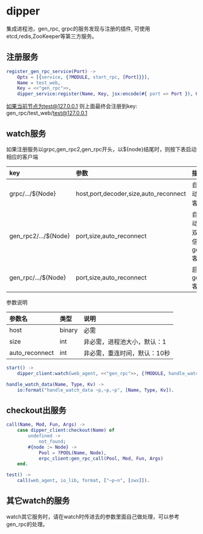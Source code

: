 # dipper

集成进程池，gen_rpc, grpc的服务发现与注册的插件, 可使用etcd,redis,ZooKeeper等第三方服务。

## 注册服务
```erlang
register_gen_rpc_service(Port) ->
    Opts = [{service, {?MODULE, start_rpc, [Port]}}],
    Name = test_web,
    Key = <<"gen_rpc">>,
    dipper_service:register(Name, Key, jsx:encode(#{ port => Port }), Opts).
```
如果当前节点为test@127.0.0.1 则上面最终会注册到key: gen_rpc/test_web/test@127.0.0.1

## watch服务

如果注册服务以grpc,gen_rpc2,gen_rpc开头，以${node}结尾时，则按下表启动相应的客户端

|key|参数|描述|
|:---|:---|:---|
|grpc/.../${Node}|host,port,decoder,size,auto_reconnect|自动启动grpc客户端|
|gen_rpc2/.../${Node}|port,size,auto_reconnect|自动启动能够双向通信的gen_rpc客户端|
|gen_rpc/.../${Node}|port,size,auto_reconnect|启动gen_rpc客户端|

参数说明

|参数名|类型|说明|
|:---|:---|:---|
|host|binary|必需|
|size|int|非必需，进程池大小，默认：1|
|auto_reconnect|int|非必需，重连时间，默认：10秒|


```erlang
start() ->
    dipper_client:watch(web_agent, <<"gen_rpc">>, {?MODULE, handle_watch_data, []}).

handle_watch_data(Name, Type, Kv) ->
    io:format("handle_watch_data ~p,~p,~p", [Name, Type, Kv]).
```

## checkout出服务

```erlang
call(Name, Mod, Fun, Args) ->
    case dipper_client:checkout(Name) of
        undefined ->
            not_found;
        #{node := Node} ->
            Pool = ?POOL(Name, Node),
            erpc_client:gen_rpc_call(Pool, Mod, Fun, Args)
    end.

test() ->
    call(web_agent, io_lib, format, ["~p~n", [zwx]]).
```

## 其它watch的服务
watch其它服务时，请在watch时传进去的参数里面自己做处理，可以参考gen_rpc的处理。
